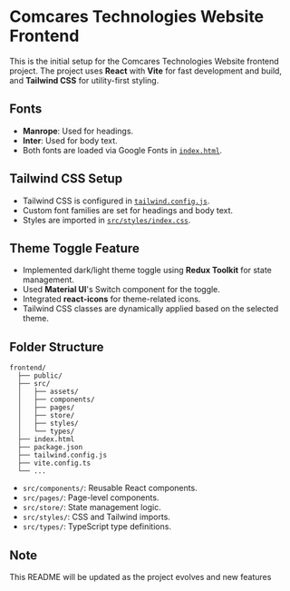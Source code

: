 # Comcares Technologies Website Frontend

This is the initial setup for the Comcares Technologies Website frontend project. The project uses **React** with **Vite** for fast development and build, and **Tailwind CSS** for utility-first styling.

## Fonts

- **Manrope**: Used for headings.
- **Inter**: Used for body text.
- Both fonts are loaded via Google Fonts in [`index.html`](index.html).

## Tailwind CSS Setup

- Tailwind CSS is configured in [`tailwind.config.js`](tailwind.config.js).
- Custom font families are set for headings and body text.
- Styles are imported in [`src/styles/index.css`](src/styles/index.css).

## Theme Toggle Feature

- Implemented dark/light theme toggle using **Redux Toolkit** for state management.
- Used **Material UI**'s Switch component for the toggle.
- Integrated **react-icons** for theme-related icons.
- Tailwind CSS classes are dynamically applied based on the selected theme.

## Folder Structure

```
frontend/
  ├── public/
  ├── src/
  │   ├── assets/
  │   ├── components/
  │   ├── pages/
  │   ├── store/
  │   ├── styles/
  │   └── types/
  ├── index.html
  ├── package.json
  ├── tailwind.config.js
  ├── vite.config.ts
  └── ...
```

- `src/components/`: Reusable React components.
- `src/pages/`: Page-level components.
- `src/store/`: State management logic.
- `src/styles/`: CSS and Tailwind imports.
- `src/types/`: TypeScript type definitions.

## Note

This README will be updated as the project evolves and new features